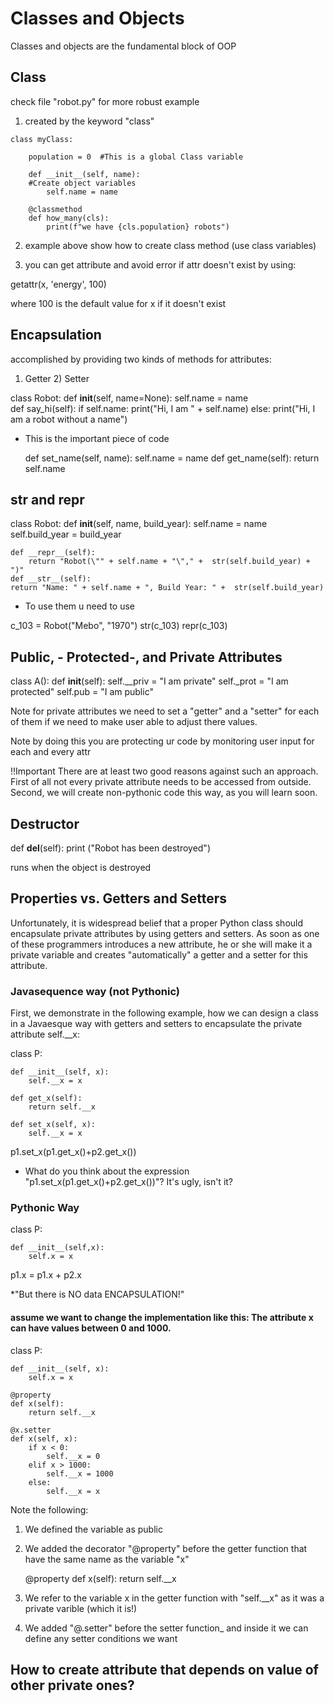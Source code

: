 # Classes and Objects

Classes and objects are the fundamental block of OOP

## Class

check file "robot.py" for more robust example

1) created by the keyword "class"

```
class myClass:

	population = 0  #This is a global Class variable

	def __init__(self, name):
	#Create object variables
		self.name = name

	@classmethod
	def how_many(cls):
		print(f"we have {cls.population} robots")
```
2) example above show how to create class method (use class variables)

3) you can get attribute and avoid error if attr doesn't exist by using:

getattr(x, 'energy', 100)

where 100 is the default value for x if it doesn't exist

## Encapsulation

accomplished by providing two kinds of methods for attributes:
1) Getter		2) Setter

class Robot:
    def __init__(self, name=None):
        self.name = name   
    def say_hi(self):
        if self.name:
            print("Hi, I am " + self.name)
        else:
            print("Hi, I am a robot without a name")

* This is the important piece of code

    def set_name(self, name):
	self.name = name
    def get_name(self):
	return self.name

## __str__ and __repr__

class Robot:
    def __init__(self, name, build_year):
	self.name = name
	self.build_year = build_year

    def __repr__(self):
        return "Robot(\"" + self.name + "\"," +  str(self.build_year) +  ")"
    def __str__(self):
	return "Name: " + self.name + ", Build Year: " +  str(self.build_year)

* To use them u need to use

c_103 = Robot("Mebo", "1970")
str(c_103)
repr(c_103)


## Public, - Protected-, and Private Attributes

class A():
    def __init__(self):
        self.__priv = "I am private"
        self._prot = "I am protected"
        self.pub = "I am public"

Note for private attributes we need to set a "getter" and a "setter" for each of them if we need to make user able to adjust there values.

Note by doing this you are protecting ur code by monitoring user input for each and every attr

!!Important
There are at least two good reasons against such an approach. First of all not every private attribute needs to be accessed from outside. Second, we will create non-pythonic code this way, as you will learn soon.


## Destructor

def __del__(self):
        print ("Robot has been destroyed")

runs when the object is destroyed


## Properties vs. Getters and Setters

Unfortunately, it is widespread belief that a proper Python class should encapsulate private attributes by using getters and setters. As soon as one of these programmers introduces a new attribute, he or she will make it a private variable and creates "automatically" a getter and a setter for this attribute.

### Javasequence way (not Pythonic)

First, we demonstrate in the following example, how we can design a class in a Javaesque way with getters and setters to encapsulate the private attribute self.__x:

class P:

    def __init__(self, x):
        self.__x = x

    def get_x(self):
        return self.__x

    def set_x(self, x):
        self.__x = x

p1.set_x(p1.get_x()+p2.get_x())


* What do you think about the expression "p1.set_x(p1.get_x()+p2.get_x())"? It's ugly, isn't it?


### Pythonic Way

class P:

    def __init__(self,x):
        self.x = x

p1.x = p1.x + p2.x

*"But there is NO data ENCAPSULATION!" 


#### assume we want to change the implementation like this: The attribute x can have values between 0 and 1000.

class P:

    def __init__(self, x):
        self.x = x

    @property
    def x(self):
        return self.__x

    @x.setter
    def x(self, x):
        if x < 0:
            self.__x = 0
        elif x > 1000:
            self.__x = 1000
        else:
            self.__x = x

Note the following:

1) We defined the variable as public

2) We added the decorator "@property" before the getter function that have the same name as the variable "x"

    @property
    def x(self):
	return self.__x

3) We refer to the variable x in the getter function with "self.__x" as it was a private varible (which it is!)

4) We added "@.setter" before the setter function_ and inside it we can define any setter conditions we want

## How to create attribute that depends on value of other private ones?


